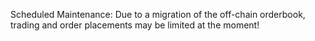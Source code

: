Scheduled Maintenance: Due to a migration of the off-chain orderbook, trading and order placements may be limited at the moment!
